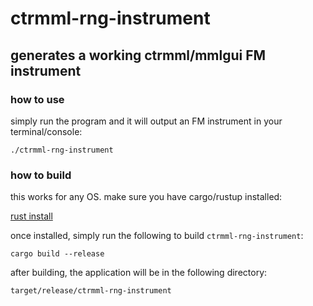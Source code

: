 # ctrmml-rng-instrument

## generates a working ctrmml/mmlgui FM instrument

### how to use

simply run the program and it will output an FM instrument in your terminal/console:

```
./ctrmml-rng-instrument
```

### how to build

this works for any OS. make sure you have cargo/rustup installed:

[rust install](https://rustup.rs/)

once installed, simply run the following to build `ctrmml-rng-instrument`:

```
cargo build --release
```

after building, the application will be in the following directory:

```
target/release/ctrmml-rng-instrument
```
